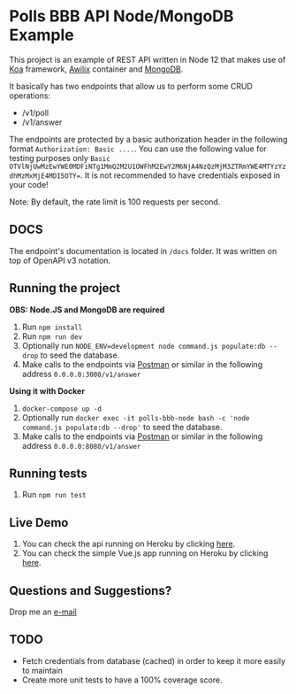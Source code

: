 Polls BBB API Node/MongoDB Example
=================================================

This project is an example of REST API written in Node 12 that makes use of [Koa](https://koajs.com/) framework, [Awilix](https://github.com/jeffijoe/awilix) container and [MongoDB](https://mongodb.com/).

It basically has two endpoints that allow us to perform some CRUD operations:

- /v1/poll
- /v1/answer

The endpoints are protected by a basic authorization header in the following format `Authorization: Basic ....`.
You can use the following value for testing purposes only `Basic OTVlNjUwMzEwYWE0MDFiNTg1MmQ2M2U1OWFhM2EwY2M6NjA4NzQzMjM3ZTRmYWE4MTYzYzdhMzMxMjE4MDI5OTY=`. It is not recommended to have credentials exposed in your code!

Note: By default, the rate limit is 100 requests per second.

## DOCS
The endpoint's documentation is located in `/docs` folder. It was written on top of OpenAPI v3 notation.

## Running the project

**OBS: Node.JS and MongoDB are required**

1. Run `npm install`
2. Run `npm run dev`
3. Optionally run `NODE_ENV=development node command.js populate:db --drop` to seed the database.
4. Make calls to the endpoints via [Postman](https://www.getpostman.com/) or similar in the following address `0.0.0.0:3000/v1/answer`

**Using it with Docker**
1. `docker-compose up -d`
2. Optionally run `docker exec -it polls-bbb-node bash -c 'node command.js populate:db --drop'` to seed the database. 
3. Make calls to the endpoints via [Postman](https://www.getpostman.com/) or similar in the following address `0.0.0.0:8080/v1/answer`

## Running tests
1. Run `npm run test`

## Live Demo
1. You can check the api running on Heroku by clicking [here](https://polls-bbb-api-node.herokuapp.com/health).
2. You can check the simple Vue.js app running on Heroku by clicking [here](https://polls-bbb-angular.herokuapp.com).

## Questions and Suggestions?
Drop me an [e-mail](mailto:rafael.harus@gmail.com)

## TODO
- Fetch credentials from database (cached) in order to keep it more easily to maintain
- Create more unit tests to have a 100% coverage score.
